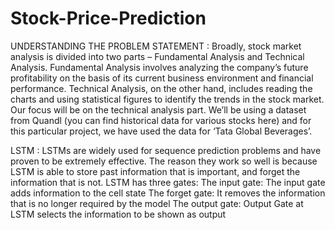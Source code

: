 # Stock-Price-Prediction

UNDERSTANDING THE PROBLEM STATEMENT : 
Broadly, stock market analysis is divided into two parts – Fundamental Analysis and Technical Analysis.
Fundamental Analysis involves analyzing the company’s future profitability on the basis of its current business environment and financial performance.
Technical Analysis, on the other hand, includes reading the charts and using statistical figures to identify the trends in the stock market.
 Our focus will be on the technical analysis part. We’ll be using a dataset from Quandl (you can find historical data for various stocks here) and for this particular project, we have used the data for ‘Tata Global Beverages’.
 
 LSTM :
 LSTMs are widely used for sequence prediction problems and have proven to be extremely effective. The reason they work so well is because LSTM is able to store past information that is important, and forget the information that is not. LSTM has three gates:
The input gate: The input gate adds information to the cell state
The forget gate: It removes the information that is no longer required by the model
The output gate: Output Gate at LSTM selects the information to be shown as output

